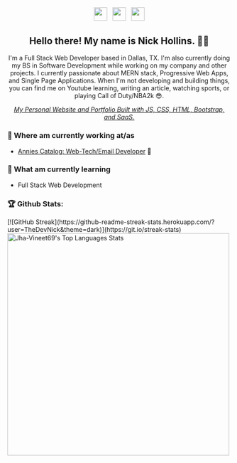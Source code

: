 ##
<p align='center'>
<a href="https://twitter.com/NickAHollins" target="_blank"><img height="30" src="https://github.com/stephenajulu/WaylonWalker/blob/main/icon/twitter.png?raw=true"></a>&nbsp;&nbsp;
<a href="https://instagram.com/stephenajulu"><img height="30" src="https://github.com/stephenajulu/WaylonWalker/blob/main/icon/instagram.jpg?raw=true"></a>&nbsp;&nbsp;
<a href="https://www.linkedin.com/in/nicholas-hollins/"><img height="30" src="https://github.com/stephenajulu/WaylonWalker/blob/main/icon/linkedin.png?raw=true"></a>
</p>

<h2 align="center">Hello there! My name is Nick Hollins. 👋🤓</h2>
<p align="center">I'm a Full Stack Web Developer based in Dallas, TX.
I'm also currently doing my BS in Software Development while working on my company and other projects.
I currently passionate about MERN stack, Progressive Web Apps, and Single Page Applications.
When I'm not developing and building things, you can find me on Youtube learning, writing an article, watching sports, or playing Call of Duty/NBA2k 😎.</p>

<em><p align="center"><a href="#">My Personal Website and Portfolio Built with JS, CSS, HTML, Bootstrap, and SaaS.</a></p></em>
<p>

### 💼 Where am currently working at/as
- [Annies Catalog: Web-Tech/Email Developer](https://www.anniescatalog.com) 💼 
<!--- [Open World: Freelance](https://stephenajulu.com) -->
  ### 📖 What am currently learning
  - Full Stack Web Development
  
### 🏆 Github Stats:
  
 <div> [![GitHub Streak](https://github-readme-streak-stats.herokuapp.com/?user=TheDevNick&theme=dark)](https://git.io/streak-stats)
  <img alt="Jha-Vineet69's Top Languages Stats" src="https://github-readme-stats.vercel.app/api/top-langs/?username=TheDevNick&hide=smalltalk&theme=buefy&layout=compact&hide_border=true" width="500"/></div>
<!--
**TheDevNick/TheDevNick** is a ✨ _special_ ✨ repository because its `README.md` (this file) appears on your GitHub profile.

Here are some ideas to get you started:

- 🔭 I’m currently working on ...
- 🌱 I’m currently learning ...
- 👯 I’m looking to collaborate on ...
- 🤔 I’m looking for help with ...
- 💬 Ask me about ...
- 📫 How to reach me: ...
- 😄 Pronouns: ...
- ⚡ Fun fact: ...
-->
